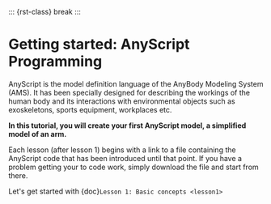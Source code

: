 ::: {rst-class} break
:::

# Getting started: AnyScript Programming

AnyScript is the model definition language of the AnyBody Modeling
System (AMS). It has been specially designed for describing the workings
of the human body and its interactions with environmental objects such as
exoskeletons, sports equipment, workplaces etc.

**In this tutorial, you will create your first AnyScript model, a
simplified model of an arm.**

Each lesson (after lesson 1) begins with a link to a file containing the
AnyScript code that has been introduced until that point. If you have a problem getting your to code work, simply
download the file and start from there.

Let's get started with {doc}`Lesson 1: Basic concepts <lesson1>`
